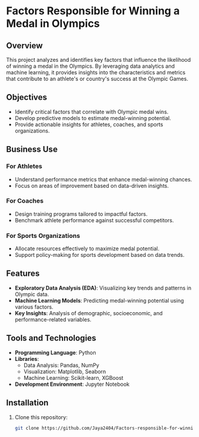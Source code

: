 # Factors Responsible for Winning a Medal in Olympics

## Overview
This project analyzes and identifies key factors that influence the likelihood of winning a medal in the Olympics. By leveraging data analytics and machine learning, it provides insights into the characteristics and metrics that contribute to an athlete's or country's success at the Olympic Games.

## Objectives
- Identify critical factors that correlate with Olympic medal wins.
- Develop predictive models to estimate medal-winning potential.
- Provide actionable insights for athletes, coaches, and sports organizations.

## Business Use
### For Athletes
- Understand performance metrics that enhance medal-winning chances.
- Focus on areas of improvement based on data-driven insights.

### For Coaches
- Design training programs tailored to impactful factors.
- Benchmark athlete performance against successful competitors.

### For Sports Organizations
- Allocate resources effectively to maximize medal potential.
- Support policy-making for sports development based on data trends.

## Features
- **Exploratory Data Analysis (EDA)**: Visualizing key trends and patterns in Olympic data.
- **Machine Learning Models**: Predicting medal-winning potential using various factors.
- **Key Insights**: Analysis of demographic, socioeconomic, and performance-related variables.

## Tools and Technologies
- **Programming Language**: Python
- **Libraries**:
  - Data Analysis: Pandas, NumPy
  - Visualization: Matplotlib, Seaborn
  - Machine Learning: Scikit-learn, XGBoost
- **Development Environment**: Jupyter Notebook

## Installation
1. Clone this repository:
   ```bash
   git clone https://github.com/Jaya2404/Factors-responsible-for-winning-a-medal-in-Olympics.git
